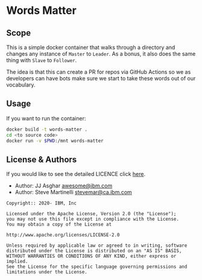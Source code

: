 # Words Matter

## Scope

This is a simple docker container that walks through a directory and changes any
instance of `Master` to `Leader`. As a bonus, it also does the same thing with 
`Slave` to `Follower`.

The idea is that this can create a PR for repos via GitHub Actions so we as developers
can have bots make sure we start to take these words out of our vocabulary.

## Usage 

If you want to run the container:
```bash
docker build -t words-matter .
cd <to source code>
docker run -v $PWD:/mnt words-matter
```

## License & Authors

If you would like to see the detailed LICENCE click [here](./LICENCE).

- Author: JJ Asghar <awesome@ibm.com>
- Author: Steve Martinelli <stevemar@ca.ibm.com>

```text
Copyright:: 2020- IBM, Inc

Licensed under the Apache License, Version 2.0 (the "License");
you may not use this file except in compliance with the License.
You may obtain a copy of the License at

http://www.apache.org/licenses/LICENSE-2.0

Unless required by applicable law or agreed to in writing, software
distributed under the License is distributed on an "AS IS" BASIS,
WITHOUT WARRANTIES OR CONDITIONS OF ANY KIND, either express or implied.
See the License for the specific language governing permissions and
limitations under the License.
```

